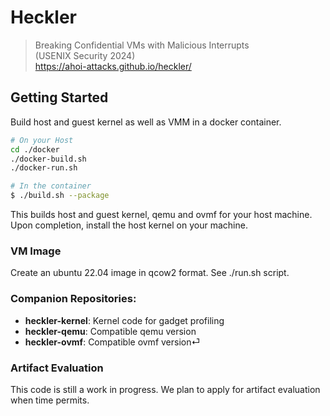 # Heckler
>
> Breaking Confidential VMs with Malicious Interrupts  
> (USENIX Security 2024)  
> https://ahoi-attacks.github.io/heckler/
>

## Getting Started

Build host and guest kernel as well as VMM in a docker container.

```sh
# On your Host
cd ./docker
./docker-build.sh
./docker-run.sh

# In the container
$ ./build.sh --package
```

This builds host and guest kernel, qemu and ovmf for your host machine.
Upon completion, install the host kernel on your machine.

### VM Image
Create an ubuntu 22.04 image in qcow2 format. See ./run.sh script.  

### Companion Repositories:
- **heckler-kernel**: Kernel code for gadget profiling
- **heckler-qemu**: Compatible qemu version
- **heckler-ovmf**: Compatible ovmf version⏎

### Artifact Evaluation
This code is still a work in progress.
We plan to apply for artifact evaluation when time permits.